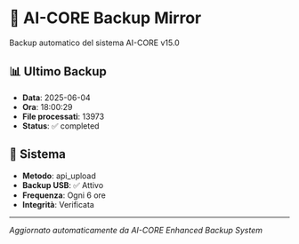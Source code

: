 # 🧬 AI-CORE Backup Mirror

Backup automatico del sistema AI-CORE v15.0

## 📊 Ultimo Backup
- **Data**: 2025-06-04
- **Ora**: 18:00:29
- **File processati**: 13973
- **Status**: ✅ completed

## 🎯 Sistema
- **Metodo**: api_upload
- **Backup USB**: ✅ Attivo
- **Frequenza**: Ogni 6 ore
- **Integrità**: Verificata

---
*Aggiornato automaticamente da AI-CORE Enhanced Backup System*
